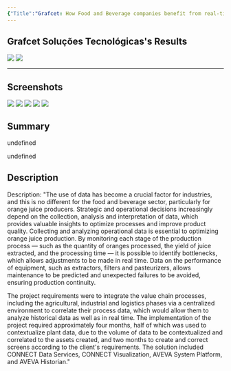 ```yaml
---
{"Title":"Grafcet: How Food and Beverage companies benefit from real-time data in the cloud","Year":2025,"Industry":"Consumer Products","URL":"https://www.aveva.com/en/perspectives/presentations/2025/grafcet--how-food-and-beverage-companies-benefit-from-real-time-data-in-the-cloud/","PDF":"https://cdn.mediavalet.com/eunl/content/noKMig0RzU2rAIJKYQIv2Q/EEUZ3gPw5UiasBbs-zFFrQ/Original/Grafcet%3A%20How%20Food%20and%20Beverage%20companies%20benefit%20from%20real-time%20data%20in%20the%20cloud.pdf","Company":"Grafcet Soluções Tecnológicas","Keywords":["AVEVA Historian","ASP+PI"],"dg-publish":true,"permalink":"/aveva/customer-stories/2025/2025-grafcet-solucoes-tecnologicas-grafcet-how-food-and-beverage-companies-benefit-from-real-time-data-in-the-cloud/","dgPassFrontmatter":true}
---
```


## Grafcet Soluções Tecnológicas's Results
![](https://i.imgur.com/1aTjuqM.png)
![](https://i.imgur.com/3l2imPl.png)

---
## Screenshots
![](https://i.imgur.com/ntKboKl.png)
![](https://i.imgur.com/Z71OzjX.png)
![](https://i.imgur.com/PdzMhbl.png)
![](https://i.imgur.com/pm1vQa2.png)
![](https://i.imgur.com/SSB1rWx.png)

## Summary
undefined

undefined

## Description
Description: "The use of data has become a crucial factor for industries, and this is no different for the food and beverage sector, particularly for orange juice producers. Strategic and operational decisions increasingly depend on the collection, analysis and interpretation of data, which provides valuable insights to optimize processes and improve product quality. Collecting and analyzing operational data is essential to optimizing orange juice production. By monitoring each stage of the production process — such as the quantity of oranges processed, the yield of juice extracted, and the processing time — it is possible to identify bottlenecks, which allows adjustments to be made in real time. Data on the performance of equipment, such as extractors, filters and pasteurizers, allows maintenance to be predicted and unexpected failures to be avoided, ensuring production continuity.

The project requirements were to integrate the value chain processes, including the agricultural, industrial and logistics phases via a centralized environment to correlate their process data, which would allow them to analyze historical data as well as in real time. The implementation of the project required approximately four months, half of which was used to contextualize plant data, due to the volume of data to be contextualized and correlated to the assets created, and two months to create and correct screens according to the client's requirements. The solution included CONNECT Data Services, CONNECT Visualization, AVEVA System Platform, and AVEVA Historian."